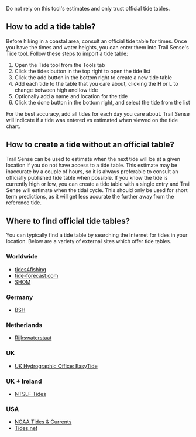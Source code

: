 Do not rely on this tool's estimates and only trust official tide tables.

## How to add a tide table?
Before hiking in a coastal area, consult an official tide table for times. Once you have the times and water heights, you can enter them into Trail Sense's Tide tool. Follow these steps to import a tide table:
1. Open the Tide tool from the Tools tab
2. Click the tides button in the top right to open the tide list
3. Click the add button in the bottom right to create a new tide table
4. Add each tide to the table that you care about, clicking the H or L to change between high and low tide
5. Optionally add a name and location for the tide
6. Click the done button in the bottom right, and select the tide from the list

For the best accuracy, add all tides for each day you care about. Trail Sense will indicate if a tide was entered vs estimated when viewed on the tide chart.

## How to create a tide without an official table?
Trail Sense can be used to estimate when the next tide will be at a given location if you do not have access to a tide table. This estimate may be inaccurate by a couple of hours, so it is always preferable to consult an officially published tide table when possible. If you know the tide is currently high or low, you can create a tide table with a single entry and Trail Sense will estimate when the tidal cycle. This should only be used for short term predictions, as it will get less accurate the further away from the reference tide. 

## Where to find official tide tables?
You can typically find a tide table by searching the Internet for tides in your location. Below are a variety of external sites which offer tide tables.

### Worldwide
- [tides4fishing](https://tides4fishing.com/)
- [tide-forecast.com](https://www.tide-forecast.com/)
- [SHOM](https://maree.shom.fr/)

### Germany
- [BSH](https://www.bsh.de/DE/DATEN/Vorhersagen/Gezeiten/gezeiten_node.html)

### Netherlands
- [Rijkswaterstaat](https://www.rijkswaterstaat.nl/water/waterdata-en-waterberichtgeving/waterdata/getij)

### UK
- [UK Hydrographic Office: EasyTide](https://easytide.admiralty.co.uk/)

### UK + Ireland
- [NTSLF Tides](https://ntslf.org/tides/predictions)

### USA
- [NOAA Tides & Currents](https://tidesandcurrents.noaa.gov/tide_predictions.html)
- [Tides.net](https://tides.net/)